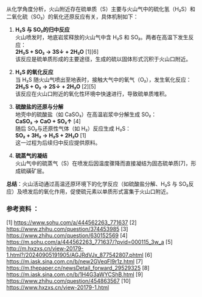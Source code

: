 

从化学角度分析，火山附近存在硫单质（S）主要与火山气中的硫化氢（H₂S）和二氧化硫（SO₂）的氧化还原反应有关，具体机制如下：

1. **H₂S 与 SO₂的归中反应**  
   火山喷发时，地底岩浆释放的火山气中含 H₂S 和 SO₂。两者在高温下发生反应：  
   **2H₂S + SO₂ → 3S↓ + 2H₂O** [1][6]  
   该反应是硫单质形成的主要途径，生成的硫以固体形式沉积于火山口附近。

2. **H₂S 的氧化反应**  
   当 H₂S 随火山气喷出至地表时，接触大气中的氧气（O₂），发生氧化反应：  
   **2H₂S + O₂ → 2S↓ + 2H₂O** [2][5]  
   该反应在火山口附近的氧化性环境中快速进行，导致硫单质堆积。

3. **硫酸盐的还原与分解**  
   地壳中的硫酸盐（如 CaSO₃）在高温岩浆中分解生成 SO₂：  
   **CaSO₃ → CaO + SO₂↑** [4]  
   随后 SO₂与还原性气体（如 H₂）反应生成 H₂S：  
   **SO₂ + 3H₂ → H₂S + 2H₂O** [1]  
   这一过程为后续归中反应提供原料。

4. **硫蒸气的凝结**  
   火山气中的硫蒸气（S）在喷发后因温度骤降而直接凝结为固态硫单质[7]，形成硫磺矿层。

**总结**：火山活动通过高温还原环境下的化学反应（如硫酸盐分解、H₂S 与 SO₂反应）及喷发后的氧化作用，促使硫元素以单质形式富集于火山口附近。

### 参考资料 ：
[1] https://www.sohu.com/a/444562263_771637
[2] https://www.zhihu.com/question/374453985
[3] https://www.zhihu.com/question/630152569
[4] https://m.sohu.com/a/444562263_771637/?pvid=000115_3w_a
[5] http://m.hxzxs.cn/view-20179-1.html?/20240905191905/AGJRdVJx_877542807.phtml
[6] https://m.iask.sina.com.cn/b/new2GVeqFI9r1z.html
[7] https://m.thepaper.cn/newsDetail_forward_29529325
[8] https://m.iask.sina.com.cn/b/1H4G3aWYCShB.html
[9] https://www.zhihu.com/question/454863567
[10] https://www.hxzxs.cn/view-20179-1.html